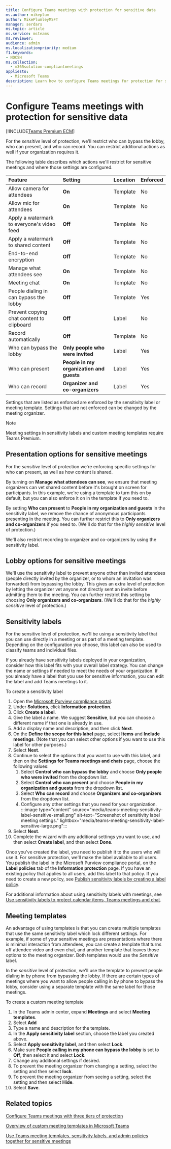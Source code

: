 ```yaml
---
title: Configure Teams meetings with protection for sensitive data
ms.author: mikeplum
author: MikePlumleyMSFT
manager: serdars
ms.topic: article
ms.service: msteams
ms.reviewer: 
audience: admin
ms.localizationpriority: medium
f1.keywords:
- NOCSH
ms.collection: 
  - m365solution-compliantmeetings
appliesto: 
  - Microsoft Teams
description: Learn how to configure Teams meetings for protection for sensitive information by using templates and sensitivity labels.
---
```


# Configure Teams meetings with protection for sensitive data

[!INCLUDE[Teams Premium ECM](includes/teams-premium-ecm.md)]

For the *sensitive* level of protection, we'll restrict who can bypass the lobby, who can present, and who can record. You can restrict additional actions as well if your organization requires it.

The following table describes which actions we'll restrict for sensitive meetings and where those settings are configured.

|Feature|Setting|Location|Enforced|
|:------|:------|:-------|:-------|
|Allow camera for attendees|**On**|Template|No|
|Allow mic for attendees|**On**|Template|No|
|Apply a watermark to everyone's video feed|**Off**|Template|No|
|Apply a watermark to shared content|**Off**|Template|No|
|End-to-end encryption|**Off**|Template|No|
|Manage what attendees see|**On**|Template|No|
|Meeting chat|**On**|Template|No|
|People dialing in can bypass the lobby|**Off**|Template|Yes|
|Prevent copying chat content to clipboard|**Off**|Label|No|
|Record automatically|**Off**|Template|No|
|Who can bypass the lobby|**Only people who were invited**|Label|Yes|
|Who can present|**People in my organization and guests**|Label|Yes|
|Who can record|**Organizer and co-organizers**|Label|Yes|

Settings that are listed as enforced are enforced by the sensitivity label or meeting template. Settings that are not enforced can be changed by the meeting organizer.

> [!Note]
> Meeting settings in sensitivity labels and custom meeting templates require Teams Premium.

## Presentation options for sensitive meetings

For the *sensitive* level of protection we're enforcing specific settings for who can present, as well as how content is shared.

By turning on **Manage what attendees can see**, we ensure that meeting organizers can vet shared content before it's brought on screen for participants. In this example, we're using a template to turn this on by default, but you can also enforce it on in the template if you need to.

By setting **Who can present** to **People in my organization and guests** in the sensitivity label, we remove the chance of anonymous participants presenting in the meeting. You can further restrict this to **Only organizers and co-organizers** if you need to. (We'll do that for the *highly sensitive* level of protection.)

We'll also restrict recording to organizer and co-organizers by using the sensitivity label.

## Lobby options for sensitive meetings

We'll use the sensitivity label to prevent anyone other than invited attendees (people directly invited by the organizer, or to whom an invitation was forwarded) from bypassing the lobby. This gives an extra level of protection by letting the organizer vet anyone not directly sent an invite before admitting them to the meeting. You can further restrict this setting by choosing **Only organizers and co-organizers**. (We'll do that for the *highly sensitive* level of protection.)


## Sensitivity labels

For the sensitive level of protection, we'll be using a sensitivity label that you can use directly in a meeting or as part of a meeting template. Depending on the configuration you choose, this label can also be used to classify teams and individual files.

If you already have sensitivity labels deployed in your organization, consider how this label fits with your overall label strategy. You can change the name or settings if needed to meet the needs of your organization. If you already have a label that you use for sensitive information, you can edit the label and add Teams meetings to it.

To create a sensitivity label
1. Open the [Microsoft Purview compliance portal](https://compliance.microsoft.com).
1. Under **Solutions**, click **Information protection**.
1. Click **Create a label**.
1. Give the label a name. We suggest **Sensitive**, but you can choose a different name if that one is already in use.
1. Add a display name and description, and then click **Next**.
1. On the **Define the scope for this label** page, select **Items** and **Include meetings**. (Note that you can select other options if you want to use this label for other purposes.)
1. Select **Next**.
1. Continue to select the options that you want to use with this label, and then on the **Settings for Teams meetings and chats** page, choose the following values:
    1. Select **Control who can bypass the lobby** and choose **Only people who were invited** from the dropdown list.
    1. Select **Control who can present** and choose **People in my organization and guests** from the dropdown list.
    1. Select **Who can record** and choose **Organizers and co-organizers** from the dropdown list.
    1. Configure any other settings that you need for your organization.
    :::image type="content" source="media/teams-meeting-sensitivity-label-sensitive-small.png" alt-text="Screenshot of sensitivity label meeting settings." lightbox="media/teams-meeting-sensitivity-label-sensitive-large.png":::    
1. Select **Next**.
1. Complete the wizard with any additional settings you want to use, and then select **Create label**, and then select **Done**.

Once you've created the label, you need to publish it to the users who will use it. For sensitive protection, we'll make the label available to all users. You publish the label in the Microsoft Purview compliance portal, on the **Label policies** tab of the **Information protection** page. If you have an existing policy that applies to all users, add this label to that policy. If you need to create a new policy, see [Publish sensitivity labels by creating a label policy](../compliance/create-sensitivity-labels#publish-sensitivity-labels-by-creating-a-label-policy).

For additional information about using sensitivity labels with meetings, see [Use sensitivity labels to protect calendar items, Teams meetings and chat](/microsoft-365/compliance/sensitivity-labels-meetings).

## Meeting templates

An advantage of using templates is that you can create multiple templates that use the same sensitivity label which lock different settings. For example, if some of your sensitive meetings are presentations where there is minimal interaction from attendees, you can create a template that turns off attendee video and even chat, and another template that leaves those options to the meeting organizer. Both templates would use the *Sensitive* label.

In the *sensitive* level of protection, we'll use the template to prevent people dialing in by phone from bypassing the lobby. If there are certain types of meetings where you want to allow people calling in by phone to bypass the lobby, consider using a separate template with the same label for those meetings.

To create a custom meeting template

1. In the Teams admin center, expand **Meetings** and select **Meeting templates**.
1. Select **Add**
1. Type a name and description for the template.
1. In the **Apply sensitivity label** section, choose the label you created above.
1. Select **Apply sensitivity label**, and then select **Lock**.
1. Make sure **People calling in my phone can bypass the lobby** is set to **Off**, then select it and select **Lock**.
1. Change any additional settings if desired.
1. To prevent the meeting organizer from changing a setting, select the setting and then select **lock**.
1. To prevent the meeting organizer from seeing a setting, select the setting and then select **Hide**.
1. Select **Save**.

## Related topics

[Configure Teams meetings with three tiers of protection](configure-meetings-three-tiers-protection.md)

[Overview of custom meeting templates in Microsoft Teams](custom-meeting-templates-overview.md)

[Use Teams meeting templates, sensitivity labels, and admin policies together for sensitive meetings](meeting-templates-sensitivity-labels-policies.md)
